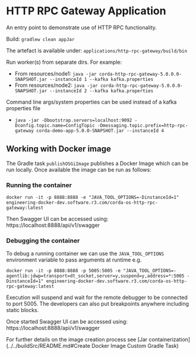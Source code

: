 # HTTP RPC Gateway Application

An entry point to demonstrate use of HTTP RPC functionality.

Build:
`gradlew clean appJar`

The artefact is available under: `applications/http-rpc-gateway/build/bin`

Run worker(s) from separate dirs. For example:

- From resources/node1: `java -jar corda-http-rpc-gateway-5.0.0.0-SNAPSHOT.jar --instanceId 1 --kafka kafka.properties`
- From resources/node2: `java -jar corda-http-rpc-gateway-5.0.0.0-SNAPSHOT.jar --instanceId 2 --kafka kafka.properties`

Command line args/system properties can be used instead of a kafka properties file
- `java -jar -Dbootstrap.servers=localhost:9092 -Dconfig.topic.name=ConfigTopic -Dmessaging.topic.prefix=http-rpc-gateway corda-demo-app-5.0.0-SNAPSHOT.jar --instanceId 4`

## Working with Docker image
The Gradle task `publishOSGiImage` publishes a Docker Image which can be run locally. Once available the image can be run as follows:

### Running the container
```
docker run -it -p 8888:8888 -e "JAVA_TOOL_OPTIONS=-DinstanceId=1" engineering-docker-dev.software.r3.com/corda-os-http-rpc-gateway:latest
```

Then Swagger UI can be accessed using: https://localhost:8888/api/v1/swagger

### Debugging the container
To debug a running container we can use the `JAVA_TOOL_OPTIONS` environment variable to pass arguments at runtime e.g.

```
docker run -it -p 8888:8888 -p 5005:5005 -e "JAVA_TOOL_OPTIONS=-agentlib:jdwp=transport=dt_socket,server=y,suspend=y,address=*:5005 -DinstanceId=1" engineering-docker-dev.software.r3.com/corda-os-http-rpc-gateway:latest
```

Execution will suspend and wait for the remote debugger to be connected to port 5005. The developers can also put breakpoints
anywhere including static blocks.

Once started Swagger UI can be accessed using: https://localhost:8888/api/v1/swagger

For further details on the image creation process see [Jar containerization](../../buildSrc/README.md#Create Docker Image Custom Gradle Task)